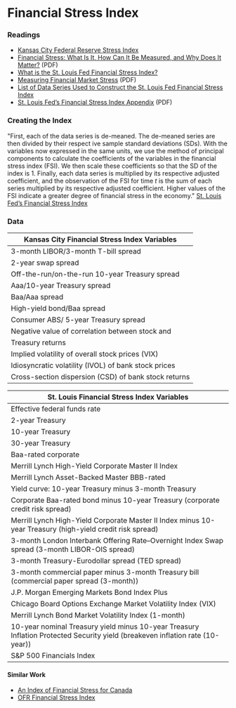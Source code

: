 # Financial Stress Index

### Readings
- [Kansas City Federal Reserve Stress Index](https://www.kansascityfed.org/research/indicatorsdata/kcfsi)
- [Financial Stress: What Is It, How Can It Be Measured, and Why Does It Matter?](https://www.kansascityfed.org/PUBLICAT/ECONREV/pdf/09q2hakkio_keeton.pdf) (PDF)
- [What is the St. Louis Fed Financial Stress Index?](https://www.stlouisfed.org/on-the-economy/2014/june/what-is-the-st-louis-fed-financial-stress-index)
- [Measuring Financial Market Stress](https://files.stlouisfed.org/files/htdocs/publications/es/10/ES1002.pdf) (PDF)
- [List of Data Series Used to Construct the St. Louis Fed Financial Stress Index](https://www.stlouisfed.org/news-releases/st-louis-fed-financial-stress-index/stlfsi-key)
- [St. Louis Fed’s Financial Stress Index Appendix](https://files.stlouisfed.org/files/htdocs/publications/net/NETJan2010Appendix.pdf) (PDF)

### Creating the Index

"First, each of the data series is de-meaned. The de-meaned series are then divided by their respect
ive sample standard deviations (SDs). With the variables now expressed in the same units, we use the method of principal components to calculate the coefficients of the variables in the financial stress index (FSI). We then scale these coefficients so that the SD of the index is 1. Finally, each data series is multiplied by its respective adjusted coefficient, and the observation of the FSI for time _t_ is the sum of each series multiplied by its respective adjusted coefficient. Higher values of the FSI indicate a greater degree of financial stress in the economy." [St. Louis Fed’s Financial Stress Index][1]

[1]: https://files.stlouisfed.org/files/htdocs/publications/net/NETJan2010Appendix.pdf  "St. Louis Fed’s Financial Stress Index"


### Data

| Kansas City Financial Stress Index Variables | 
|---------- | 
| 3-month LIBOR/3-month T-bill spread |
| 2-year swap spread |
| Off-the-run/on-the-run 10-year Treasury spread |
| Aaa/10-year Treasury spread |
| Baa/Aaa spread |
| High-yield bond/Baa spread |
| Consumer ABS/ 5-year Treasury spread |
| Negative value of correlation between stock and
Treasury returns |
| Implied volatility of overall stock prices (VIX) |
| Idiosyncratic volatility (IVOL) of bank stock prices |
| Cross-section dispersion (CSD) of bank stock returns |

| St. Louis Financial Stress Index Variables |
| ---------- |
| Effective federal funds rate |
| 2-year Treasury |
| 10-year Treasury |
| 30-year Treasury |
| Baa-rated corporate |
| Merrill Lynch High-Yield Corporate Master II Index |
| Merrill Lynch Asset-Backed Master BBB-rated |
| Yield curve: 10-year Treasury minus 3-month Treasury |
| Corporate Baa-rated bond minus 10-year Treasury (corporate credit risk spread) |
| Merrill Lynch High-Yield Corporate Master II Index minus 10-year Treasury (high-yield credit risk spread) |
| 3-month London Interbank Offering Rate–Overnight Index Swap spread (3-month LIBOR-OIS spread) |
| 3-month Treasury-Eurodollar spread (TED spread) |
| 3-month commercial paper minus 3-month Treasury bill (commercial paper spread (3-month)) |
| J.P. Morgan Emerging Markets Bond Index Plus |
| Chicago Board Options Exchange Market Volatility Index (VIX) |
| Merrill Lynch Bond Market Volatility Index (1-month) |
| 10-year nominal Treasury yield minus 10-year Treasury Inflation Protected Security yield (breakeven inflation rate (10-year)) |
| S&P 500 Financials Index |

#### Similar Work

- [An Index of Financial Stress for Canada](https://www.bankofcanada.ca/2003/06/working-paper-2003-14/)
- [OFR Financial Stress Index](https://www.financialresearch.gov/financial-stress-index/)